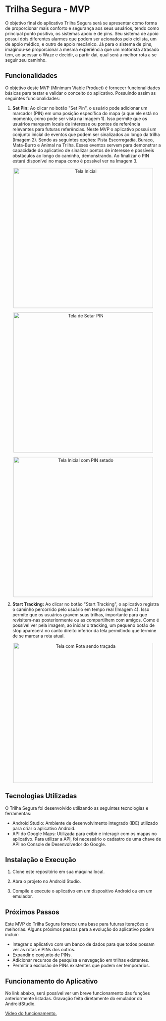 # Trilha Segura - MVP

O objetivo final do aplicativo Trilha Segura será se apresentar como forma de proporcionar mais conforto e segurança aos seus usuários, tendo como principal ponto positivo, os sistemas apoio e de pins. Seu sistema de apoio possui dois diferentes alarmes que podem ser acionados pelo ciclista, um de apoio médico, e outro de apoio mecânico. Já para o sistema de pins, imaginou-se proporcionar a mesma experiência que um motorista atrasado tem, ao acessar o Waze e decidir, a partir daí, qual será a melhor rota a se seguir zeu caminho.

## Funcionalidades

O objetivo deste MVP (Minimum Viable Product) é fornecer funcionalidades básicas para testar e validar o conceito do aplicativo. Possuindo assim as seguintes funcionalidades:

1. **Set Pin:** Ao clicar no botão "Set Pin", o usuário pode adicionar um marcador (PIN) em uma posição específica do mapa (a que ele está no momento, como pode ser vista na Imagem 1). Isso permite que os usuários marquem locais de interesse ou pontos de referência relevantes para futuras referências. Neste MVP o aplicativo possui um conjunto inicial de eventos que podem ser sinalizados ao longo da trilha (Imagem 2). Sendo as seguintes opções: Pista Escorregadia, Buraco, Mata-Burro e Animal na Trilha. Esses eventos servem para demonstrar a capacidade do aplicativo de sinalizar pontos de interesse e possíveis obstáculos ao longo do caminho, demonstrando. Ao finalizar o PIN estará disponível no mapa como é possível ver na Imagem 3.

<p align="center">
  <img src="https://github.com/JoaoMEspindola/MDS_Trilha_Segura/assets/49202702/a0400c27-bb52-4187-b3c3-95801b151174" alt="Tela Inicial" height="450px">
</p>

<p align="center">
  <img src="https://github.com/JoaoMEspindola/MDS_Trilha_Segura/assets/49202702/e2d5b231-5ace-4f2f-874b-08e91a7a37f7" alt="Tela de Setar PIN" height="450px">
</p>

<p align="center">
  <img src="https://github-production-user-asset-6210df.s3.amazonaws.com/49202702/244843313-ff0ba8a9-a74f-4066-8d63-27e05e5f2425.jpg" alt="Tela Inicial com PIN setado" height="450px">
</p>

2. **Start Tracking:** Ao clicar no botão "Start Tracking", o aplicativo registra o caminho percorrido pelo usuário em tempo real (Imagem 4). Isso permite que os usuários gravem suas trilhas, importante para que revisitem-nas posteriormente ou as compartilhem com amigos. Como é possível ver pela imagem, ao iniciar o tracking, um pequeno botão de stop aparecerá no canto direito inferior da tela permitindo que termine de se marcar a rota atual.

<p align="center">
  <img src="https://github.com/JoaoMEspindola/MDS_Trilha_Segura/assets/49202702/fbfe6d18-7b6b-406d-aa88-038a96da903c" alt="Tela com Rota sendo traçada" height="450px">
</p>

## Tecnologias Utilizadas

O Trilha Segura foi desenvolvido utilizando as seguintes tecnologias e ferramentas:

- Android Studio: Ambiente de desenvolvimento integrado (IDE) utilizado para criar o aplicativo Android.
- API do Google Maps: Utilizada para exibir e interagir com os mapas no aplicativo. Para utilizar a API, foi necessário o cadastro de uma chave de API no Console de Desenvolvedor do Google.

## Instalação e Execução

1. Clone este repositório em sua máquina local.

2. Abra o projeto no Android Studio.

3. Compile e execute o aplicativo em um dispositivo Android ou em um emulador.

## Próximos Passos

Este MVP do Trilha Segura fornece uma base para futuras iterações e melhorias. Alguns próximos passos para a evolução do aplicativo podem incluir:

- Integrar o aplicativo com um banco de dados para que todos possam ver as rotas e PINs dos outros.
- Expandir o conjunto de PINs.
- Adicionar recursos de pesquisa e navegação em trilhas existentes.
- Permitir a exclusão de PINs existentes que podem ser temporários.

## Funcionamento do Aplicativo

<p>No link abaixo, será possível ver um breve funcionamento das funções anteriormente listadas. Gravação feita diretamente do emulador do AndroidStudio.</p>
<a href="https://youtu.be/QQBdJ5aXxvM">Vídeo do funcionamento.</a>
